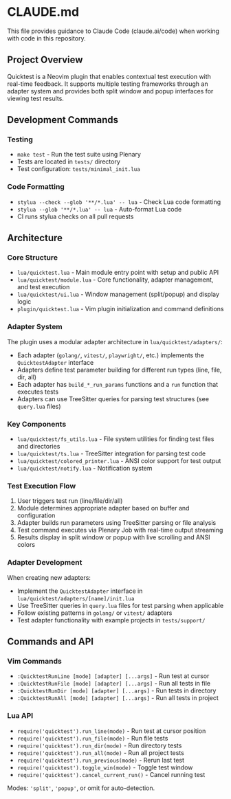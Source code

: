 # CLAUDE.md

This file provides guidance to Claude Code (claude.ai/code) when working with code in this repository.

## Project Overview

Quicktest is a Neovim plugin that enables contextual test execution with real-time feedback. It supports multiple testing frameworks through an adapter system and provides both split window and popup interfaces for viewing test results.

## Development Commands

### Testing
- `make test` - Run the test suite using Plenary
- Tests are located in `tests/` directory
- Test configuration: `tests/minimal_init.lua`

### Code Formatting
- `stylua --check --glob '**/*.lua' -- lua` - Check Lua code formatting
- `stylua --glob '**/*.lua' -- lua` - Auto-format Lua code
- CI runs stylua checks on all pull requests

## Architecture

### Core Structure
- `lua/quicktest.lua` - Main module entry point with setup and public API
- `lua/quicktest/module.lua` - Core functionality, adapter management, and test execution
- `lua/quicktest/ui.lua` - Window management (split/popup) and display logic
- `plugin/quicktest.lua` - Vim plugin initialization and command definitions

### Adapter System
The plugin uses a modular adapter architecture in `lua/quicktest/adapters/`:
- Each adapter (`golang/`, `vitest/`, `playwright/`, etc.) implements the `QuicktestAdapter` interface
- Adapters define test parameter building for different run types (line, file, dir, all)
- Each adapter has `build_*_run_params` functions and a `run` function that executes tests
- Adapters can use TreeSitter queries for parsing test structures (see `query.lua` files)

### Key Components
- `lua/quicktest/fs_utils.lua` - File system utilities for finding test files and directories
- `lua/quicktest/ts.lua` - TreeSitter integration for parsing test code
- `lua/quicktest/colored_printer.lua` - ANSI color support for test output
- `lua/quicktest/notify.lua` - Notification system

### Test Execution Flow
1. User triggers test run (line/file/dir/all)
2. Module determines appropriate adapter based on buffer and configuration
3. Adapter builds run parameters using TreeSitter parsing or file analysis
4. Test command executes via Plenary Job with real-time output streaming
5. Results display in split window or popup with live scrolling and ANSI colors

### Adapter Development
When creating new adapters:
- Implement the `QuicktestAdapter` interface in `lua/quicktest/adapters/[name]/init.lua`
- Use TreeSitter queries in `query.lua` files for test parsing when applicable
- Follow existing patterns in `golang/` or `vitest/` adapters
- Test adapter functionality with example projects in `tests/support/`

## Commands and API

### Vim Commands
- `:QuicktestRunLine [mode] [adapter] [...args]` - Run test at cursor
- `:QuicktestRunFile [mode] [adapter] [...args]` - Run all tests in file
- `:QuicktestRunDir [mode] [adapter] [...args]` - Run tests in directory
- `:QuicktestRunAll [mode] [adapter] [...args]` - Run all tests in project

### Lua API
- `require('quicktest').run_line(mode)` - Run test at cursor position
- `require('quicktest').run_file(mode)` - Run file tests
- `require('quicktest').run_dir(mode)` - Run directory tests
- `require('quicktest').run_all(mode)` - Run all project tests
- `require('quicktest').run_previous(mode)` - Rerun last test
- `require('quicktest').toggle_win(mode)` - Toggle test window
- `require('quicktest').cancel_current_run()` - Cancel running test

Modes: `'split'`, `'popup'`, or omit for auto-detection.